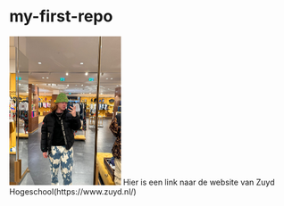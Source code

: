 # my-first-repo
<img src="robin.jpeg" alt="Robin" width="200"> 
Hier is een link naar de website van Zuyd Hogeschool(https://www.zuyd.nl/)
